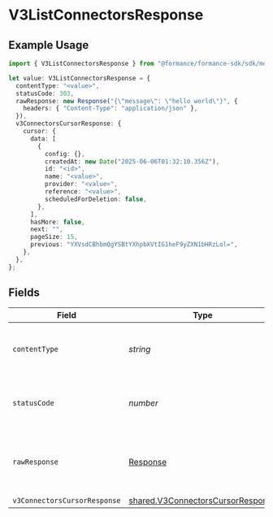 # V3ListConnectorsResponse

## Example Usage

```typescript
import { V3ListConnectorsResponse } from "@formance/formance-sdk/sdk/models/operations";

let value: V3ListConnectorsResponse = {
  contentType: "<value>",
  statusCode: 303,
  rawResponse: new Response("{\"message\": \"hello world\"}", {
    headers: { "Content-Type": "application/json" },
  }),
  v3ConnectorsCursorResponse: {
    cursor: {
      data: [
        {
          config: {},
          createdAt: new Date("2025-06-06T01:32:10.356Z"),
          id: "<id>",
          name: "<value>",
          provider: "<value>",
          reference: "<value>",
          scheduledForDeletion: false,
        },
      ],
      hasMore: false,
      next: "",
      pageSize: 15,
      previous: "YXVsdCBhbmQgYSBtYXhpbXVtIG1heF9yZXN1bHRzLol=",
    },
  },
};
```

## Fields

| Field                                                                                         | Type                                                                                          | Required                                                                                      | Description                                                                                   |
| --------------------------------------------------------------------------------------------- | --------------------------------------------------------------------------------------------- | --------------------------------------------------------------------------------------------- | --------------------------------------------------------------------------------------------- |
| `contentType`                                                                                 | *string*                                                                                      | :heavy_check_mark:                                                                            | HTTP response content type for this operation                                                 |
| `statusCode`                                                                                  | *number*                                                                                      | :heavy_check_mark:                                                                            | HTTP response status code for this operation                                                  |
| `rawResponse`                                                                                 | [Response](https://developer.mozilla.org/en-US/docs/Web/API/Response)                         | :heavy_check_mark:                                                                            | Raw HTTP response; suitable for custom response parsing                                       |
| `v3ConnectorsCursorResponse`                                                                  | [shared.V3ConnectorsCursorResponse](../../../sdk/models/shared/v3connectorscursorresponse.md) | :heavy_minus_sign:                                                                            | OK                                                                                            |